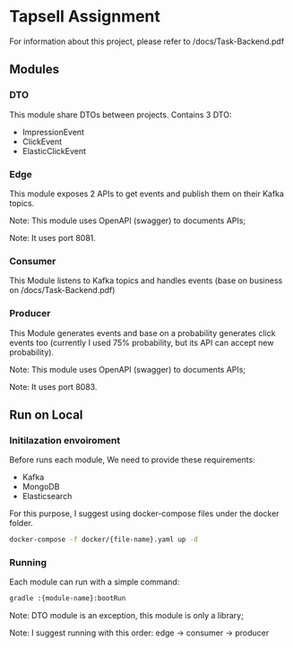 # Tapsell Assignment

For information about this project, please refer to /docs/Task-Backend.pdf

## Modules

### DTO
This module share DTOs between projects. Contains 3 DTO:
- ImpressionEvent
- ClickEvent
- ElasticClickEvent

### Edge
This module exposes 2 APIs to get events and publish them on their Kafka topics.

Note: This module uses OpenAPI (swagger) to documents APIs;

Note: It uses port 8081.

### Consumer
This Module listens to Kafka topics and handles events (base on business on /docs/Task-Backend.pdf)

### Producer
This Module generates events and base on a probability generates click events too (currently I used 75% probability, but its API can accept new probability).

Note: This module uses OpenAPI (swagger) to documents APIs;

Note: It uses port 8083.

## Run on Local
### Initilazation envoiroment
Before runs each module, We need to provide these requirements:
- Kafka
- MongoDB
- Elasticsearch

For this purpose, I suggest using docker-compose files under the docker folder.

```Bash
docker-compose -f docker/{file-name}.yaml up -d
``` 

### Running
Each module can run with a simple command:
```Bash
gradle :{module-name}:bootRun
```

Note: DTO module is an exception, this module is only a library;

Note: I suggest running with this order: edge -> consumer -> producer

